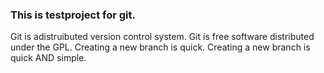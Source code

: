 ### This is testproject for git.
Git is adistruibuted version control system.
Git is free software distributed under the GPL.
Creating a new branch is quick.
Creating a new branch is quick AND simple.